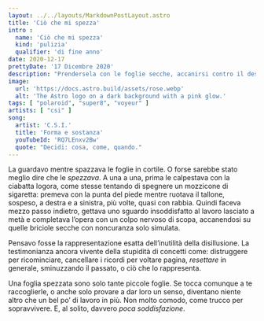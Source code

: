```yaml
---
layout: ../../layouts/MarkdownPostLayout.astro
title: 'Ciò che mi spezza'
intro : 
  name: 'Ciò che mi spezza'
  kind: 'pulizia'
  qualifier: 'di fine anno'
date: 2020-12-17
prettyDate: '17 Dicembre 2020'
description: "Prendersela con le foglie secche, accanirsi contro il destino, soprattutto quando questo ormai ha fatto il suo corso: l'inutilità della disillusione."
image:
  url: 'https://docs.astro.build/assets/rose.webp'
  alt: 'The Astro logo on a dark background with a pink glow.'
tags: [ "polaroid", "super8", "voyeur" ]
artists: [ "csi" ]
song:
  artist: 'C.S.I.'
  title: 'Forma e sostanza'
  youTubeId: 'RQ7LEnxv2Bw'
  quote: "Decidi: cosa, come, quando."
---
```


La guardavo mentre spazzava le foglie in cortile. O forse sarebbe stato meglio dire che le *spezzava*. A una a una, prima le calpestava con la ciabatta logora, come stesse tentando di spegnere un mozzicone di sigaretta: premeva con la punta del piede mentre ruotava il tallone, sospeso, a destra e a sinistra, più volte, quasi con rabbia. Quindi faceva mezzo passo indietro, gettava uno sguardo insoddisfatto al lavoro lasciato a metà e completava l’opera con un colpo nervoso di scopa, accanendosi su quelle briciole secche con noncuranza solo simulata.

Pensavo fosse la rappresentazione esatta dell’inutilità della disillusione. La testimonianza ancora vivente della stupidità di concetti come: distruggere per ricominciare, cancellare i ricordi per voltare pagina, *resettare* in generale, sminuzzando il passato, o ciò che lo rappresenta.

Una foglia spezzata sono solo tante piccole foglie. Se tocca comunque a te raccoglierle, o anche solo provare a dar loro un senso, diventano niente altro che un bel po’ di lavoro in più. Non molto comodo, come trucco per sopravvivere. E, al solito, davvero *poca soddisfazione*.